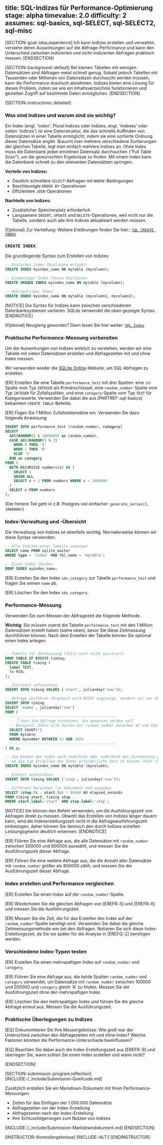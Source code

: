 title: SQL-Indizes für Performance-Optimierung
stage: alpha
timevalue: 2.0
difficulty: 2
assumes: sql-basics, sql-SELECT, sql-SELECT2, sql-misc
---

[SECTION::goal::idea,experience]
Ich kann Indizes erstellen und verwalten, verstehe deren Auswirkungen auf die 
Abfrage-Performance und kann den Unterschied zwischen indizierten und 
nicht-indizierten Abfragen praktisch messen.
[ENDSECTION]

[SECTION::background::default]
Bei kleinen Tabellen mit wenigen Datensätzen sind Abfragen meist schnell genug.
Sobald jedoch Tabellen mit Tausenden oder Millionen von Datensätzen durchsucht 
werden müssen, kann die Performance drastisch abnehmen.
Indizes bieten eine Lösung für dieses Problem, indem sie wie ein 
Inhaltsverzeichnis funktionieren und gezielten Zugriff auf bestimmte Daten ermöglichen.
[ENDSECTION]

[SECTION::instructions::detailed]

### Was sind Indizes und warum sind sie wichtig?

Ein Index (engl. 'index'; Plural Indices oder Indizes, engl. 'indexes' oder selten 'indices') 
ist eine Datenstruktur, die das schnelle Auffinden von Datensätzen 
in einer Tabelle ermöglicht, indem sie eine sortierte Ordnung dieser Datensätze angibt.
Braucht man mehrere verschiedene Sortierungen der gleichen Tabelle, legt man 
einfach mehrere Indizes an.
Ohne Index muss die Datenbank jeden einzelnen Datensatz durchsuchen 
("Full Table Scan"), um die gewünschten Ergebnisse zu finden.
Mit einem Index kann die Datenbank schnell zu den relevanten Datensätzen springen.

**Vorteile von Indizes:**

- Deutlich schnellere `SELECT`-Abfragen mit `WHERE`-Bedingungen
- Beschleunigte `ORDER BY`-Operationen  
- Effizientere `JOIN`-Operationen

**Nachteile von Indizes:**

- Zusätzlicher Speicherplatz erforderlich
- Langsamere `INSERT`, `UPDATE` und `DELETE`-Operationen,
  weil nicht nur die Tabelle, sondern auch alle ihre Indices aktualisiert werden müssen.

(Optional) Zur Vertiefung: Weitere Erklärungen finden Sie hier::
[`SQL CREATE INDEX`](https://www.w3schools.com/sql/sql_create_index.asp)

<!-- time estimate: 5 min -->

### `CREATE INDEX`

Die grundlegende Syntax zum Erstellen von Indizes:

```sql
-- Einfacher Index (Duplikate erlaubt)
CREATE INDEX myindex_name ON mytable (mycolumn);

-- Eindeutiger Index (keine Duplikate)
CREATE UNIQUE INDEX myindex_name ON mytable (mycolumn);

-- Mehrspaltiger Index
CREATE INDEX myindex_name ON mytable (mycolumn1, mycolumn2);
```

[NOTICE]
Die Syntax für Indizes kann zwischen verschiedenen Datenbanksystemen variieren.
SQLite verwendet die oben gezeigte Syntax.
[ENDNOTICE]

(Optional) Neugierig geworden? Dann lesen Sie hier weiter:
[`SQL Index`](https://www.tutorialspoint.com/sql/sql-indexes.htm)

<!-- time estimate: 5 min -->

### Praktische Performance-Messung vorbereiten

Um die Auswirkungen von Indizes wirklich zu verstehen, werden wir eine Tabelle 
mit vielen Datensätzen erstellen und Abfragezeiten mit und ohne Index messen.

Wir verwenden wieder die 
[SQLite Online](https://sqliteonline.com)-Website, 
um SQL-Abfragen zu erstellen. 

[ER] Erstellen Sie eine Tabelle `performance_test` mit drei Spalten: eine `id`-Spalte vom Typ 
`INTEGER` als Primärschlüssel, eine `random_number`-Spalte vom Typ `INTEGER` für Zufallszahlen, 
und eine `category`-Spalte vom Typ `TEXT` für Kategoriewerte. Verwenden Sie dabei die aus 
[PARTREF::sql-basics] bekannten `CREATE TABLE`-Befehle.

[ER] Fügen Sie 1 Million Zufallsdatensätze ein. 
Verwenden Sie dazu folgende Anweisung:

```sql
INSERT INTO performance_test (random_number, category)
SELECT 
  ABS(RANDOM() % 1000000) as random_number,
  CASE ABS(RANDOM() % 3)
    WHEN 0 THEN 'A'
    WHEN 1 THEN 'B'
    ELSE 'C'
  END as category
FROM (
  WITH RECURSIVE numbers(x) AS (
    SELECT 1
    UNION ALL
    SELECT x + 1 FROM numbers WHERE x < 1000000
  )
  SELECT x FROM numbers
);
```
(Der hintere Teil geht in z.B. Postgres viel einfacher: `generate_series(1, 1000000)`)
<!-- time estimate: 10 min -->

### Index-Verwaltung und -Übersicht

Die Verwaltung von Indizes ist ebenfalls wichtig. 
Normalerweise können wir diese Syntax verwenden:

```sql
-- Alle Indizes einer Tabelle anzeigen
SELECT name FROM sqlite_master 
WHERE type = 'index' AND tbl_name = 'mytable';

-- Einen Index löschen
DROP INDEX myindex_name;
```

[ER] Erstellen Sie den Index `idx_category` zur Tabelle `performance_test` und
fragen Sie seinen `name` ab.

[ER] Löschen Sie den Index `idx_category`.

<!-- time estimate: 10 min -->

### Performance-Messung

Verwenden Sie zum Messen der Abfragezeit die folgende Methode. 

**Wichtig**: Sie müssen zuerst die Tabelle `performance_test` mit den 
1 Million Datensätzen erstellt haben (siehe oben), 
bevor Sie diese Zeitmessung durchführen können. 
Nach dem Erstellen der Tabelle können Sie optional einen Index anlegen.

```sql

-- Tabelle für Zeitmessung (falls noch nicht existiert)
DROP TABLE IF EXISTS timing;
CREATE TABLE timing (
  label TEXT,
  ts REAL
);

-- Startzeit aufzeichnen
INSERT INTO timing VALUES ('start', julianday('now'));

-- Abfrage ausführen (Ergebnis wird NICHT angezeigt, sondern nur zur Zeitmessung genutzt)
INSERT INTO timing
SELECT 'dummy', julianday('now') 
FROM (
  -------------------------------------------------
  -- 👇 Hier die Abfrage einsetzen, die gemessen werden soll
  -- Beispiel: Zähle alle Zeilen mit random_number zwischen 42 und 1024
  SELECT COUNT(*) 
  FROM mytable 
  WHERE mynumber BETWEEN 42 AND 1024
  -------------------------------------------------
) AS q;

-- Sie können den Index auch innerhalb oder außerhalb des Zeitmessung platzieren, 
-- um die zum Erstellen des Index erforderliche Zeit zu testen (hier innerhalb)
CREATE INDEX myindex_name ON mytable (mycolumn);

-- Endzeit aufzeichnen
INSERT INTO timing VALUES ('stop', julianday('now'));

-- Differenz berechnen (in Sekunden) und ausgeben
SELECT (stop.ts - start.ts) * 86400 AS elapsed_seconds
FROM timing start, timing stop
WHERE start.label='start' AND stop.label='stop';
```

[NOTICE]
Sie können den Befehl verwenden, um die Ausführungszeit von Abfragen direkt zu messen. 
Obwohl das Erstellen von Indizes länger dauern kann, wird die Indexerstellungszeit nicht in die Abfrageausführungszeit einbezogen, 
daher können Sie dennoch den durch Indizes erzielten Leistungsgewinn deutlich erkennen.
[ENDNOTICE]

[ER] Führen Sie eine Abfrage aus, die alle Datensätze mit `random_number` zwischen 500000 und 600000 auswählt, und messen Sie die Ausführungszeit dieser Abfrage.

[ER] Führen Sie eine weitere Abfrage aus, die die Anzahl aller Datensätze mit `random_number` größer als 800000 zählt, und messen Sie die Ausführungszeit dieser Abfrage.

<!-- time estimate: 25 min -->

### Index erstellen und Performance vergleichen

[ER] Erstellen Sie einen Index auf der `random_number`-Spalte.

[ER] Wiederholen Sie die gleichen Abfragen von [EREFR::5] und [EREFR::6] und messen Sie die Ausführungszeit.

[ER] Messen Sie die Zeit, die für das Erstellen des Index auf der `random_number`-Spalte benötigt wird. Verwenden Sie dabei die gleiche Zeitmessungsmethode wie bei den Abfragen. 
Notieren Sie sich diese Index-Erstellungszeit, da Sie sie später für die Analyse in [EREFQ::2] benötigen werden.

<!-- time estimate: 20 min -->

### Verschiedene Index-Typen testen

[ER] Erstellen Sie einen mehrspaltigen Index auf `random_number` und `category`.

[ER] Führen Sie eine Abfrage aus, die beide Spalten `random_number` und `category` verwendet, 
um Datensätze mit `random_number` zwischen 100000 und 200000 und `category` 
gleich 'A' zu finden. Messen Sie die Ausführungszeit ohne den mehrspaltigen Index.

[ER] Löschen Sie den mehrspaltigen Index und führen Sie die gleiche Abfrage erneut aus. 
Messen Sie die Ausführungszeit.



<!-- time estimate: 20 min -->


### Praktische Überlegungen zu Indizes

[EQ] Dokumentieren Sie Ihre Messergebnisse: Wie groß war der Unterschied 
zwischen den Abfragezeiten mit und ohne Index? 
Welche Faktoren könnten die Performance-Unterschiede beeinflussen? 

[EQ] Beachten Sie dabei auch die Index-Erstellungszeit aus [EREFR::9] und überlegen Sie, 
wann sollten Sie einen Index erstellen und wann nicht?

<!-- time estimate: 25 min -->



[ENDSECTION]

[SECTION::submission::program,reflection]
[INCLUDE::/_include/Submission-Quellcode.md]

Zusätzlich erstellen Sie ein Markdown-Dokument mit Ihren Performance-Messungen:

- Zeiten für das Einfügen der 1.000.000 Datensätze
- Abfragezeiten vor der Index-Erstellung
- Abfragezeiten nach der Index-Erstellung  
- Ihre Schlussfolgerungen zum Nutzen von Indizes

[INCLUDE::/_include/Submission-Markdowndokument.md]
[ENDSECTION]

[INSTRUCTOR::Kontrollergebnisse]
[INCLUDE::ALT:]
[ENDINSTRUCTOR]